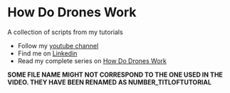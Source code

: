 # How Do Drones Work
A collection of scripts from my tutorials

* Follow my [youtube channel](https://www.youtube.com/watch?v=TFDWs_DG2QY&index=2&list=PLuteWQUGtU9BcXXr3jCG00uVXFwQJkLRa)
* Find  me on [Linkedin](www.linkedin.com/in/tiziano-fiorenzani-0a856415)
* Read my complete series on [How Do Drones Work](https://www.linkedin.com/pulse/how-do-drones-work-part-1-introduction-tiziano-fiorenzani/)

**SOME FILE NAME MIGHT NOT CORRESPOND TO THE ONE USED IN THE VIDEO. THEY HAVE BEEN RENAMED AS NUMBER_TITLOFTUTORIAL**
